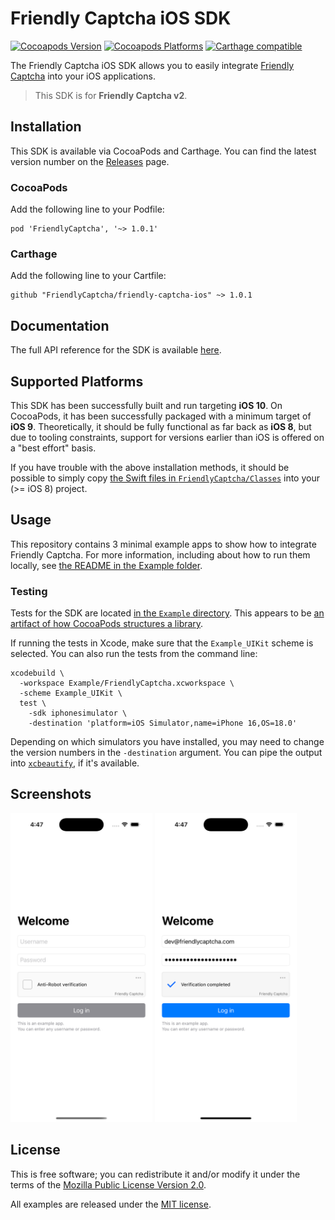 # Friendly Captcha iOS SDK
[![Cocoapods Version](https://img.shields.io/cocoapods/v/FriendlyCaptcha)](https://cocoapods.org/pods/FriendlyCaptcha) [![Cocoapods Platforms](https://img.shields.io/cocoapods/p/FriendlyCaptcha)](https://cocoapods.org/pods/FriendlyCaptcha) [![Carthage compatible](https://img.shields.io/badge/Carthage-compatible-4BC51D.svg?style=flat)](https://github.com/Carthage/Carthage)

The Friendly Captcha iOS SDK allows you to easily integrate [Friendly Captcha](https://friendlycaptcha.com) into your iOS applications.

>This SDK is for **Friendly Captcha v2**.

## Installation

This SDK is available via CocoaPods and Carthage. You can find the latest version number on the [Releases](https://github.com/FriendlyCaptcha/friendly-captcha-ios/releases) page.

### CocoaPods

Add the following line to your Podfile:

```
pod 'FriendlyCaptcha', '~> 1.0.1'
```

### Carthage

Add the following line to your Cartfile:

```
github "FriendlyCaptcha/friendly-captcha-ios" ~> 1.0.1
```

## Documentation

The full API reference for the SDK is available [here](https://friendlycaptcha.github.io/friendly-captcha-ios/documentation/friendlycaptcha).

## Supported Platforms

This SDK has been successfully built and run targeting **iOS 10**. On CocoaPods, it has been successfully packaged with a minimum target of **iOS 9**. Theoretically, it should be fully functional as far back as **iOS 8**, but due to tooling constraints, support for versions earlier than iOS is offered on a "best effort" basis.

If you have trouble with the above installation methods, it should be possible to simply copy [the Swift files in `FriendlyCaptcha/Classes`](https://github.com/FriendlyCaptcha/friendly-captcha-ios/tree/main/FriendlyCaptcha/Classes) into your (>= iOS 8) project.

## Usage

This repository contains 3 minimal example apps to show how to integrate Friendly Captcha. For more information, including about how to run them locally, see [the README in the Example folder](https://github.com/FriendlyCaptcha/friendly-captcha-ios/tree/main/Example).

### Testing

Tests for the SDK are located [in the `Example` directory](https://github.com/FriendlyCaptcha/friendly-captcha-ios/tree/main/Example/Tests). This appears to be [an artifact of how CocoaPods structures a library](https://github.com/CocoaPods/CocoaPods/issues/4755#issuecomment-170940549).

If running the tests in Xcode, make sure that the `Example_UIKit` scheme is selected. You can also run the tests from the command line:

```
xcodebuild \
  -workspace Example/FriendlyCaptcha.xcworkspace \
  -scheme Example_UIKit \
  test \
    -sdk iphonesimulator \
    -destination 'platform=iOS Simulator,name=iPhone 16,OS=18.0'
```

Depending on which simulators you have installed, you may need to change the version numbers in the `-destination` argument. You can pipe the output into [`xcbeautify`](https://github.com/cpisciotta/xcbeautify), if it's available.

## Screenshots

<p float="left">
  <img width="45%" alt="An example disabled login page with Friendly Captcha" src="https://raw.githubusercontent.com/FriendlyCaptcha/friendly-captcha-ios/main/screenshots/disabled.png" />
  <img width="45%" alt="An example enabled login page with Friendly Captcha" src="https://raw.githubusercontent.com/FriendlyCaptcha/friendly-captcha-ios/main/screenshots/enabled.png" />
</p>

## License

This is free software; you can redistribute it and/or modify it under the terms of the [Mozilla Public License Version 2.0](https://github.com/FriendlyCaptcha/friendly-captcha-ios/blob/main/Example/LICENSE).

All examples are released under the [MIT license](https://github.com/FriendlyCaptcha/friendly-captcha-ios/blob/main/FriendlyCaptcha/LICENSE).
